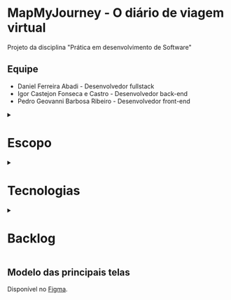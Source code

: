 # MapMyJourney - O diário de viagem virtual
Projeto da disciplina "Prática em desenvolvimento de Software"

## Equipe
- Daniel Ferreira Abadi - Desenvolvedor fullstack
- Igor Castejon Fonseca e Castro - Desenvolvedor back-end
- Pedro Geovanni Barbosa Ribeiro - Desenvolvedor front-end

<details>
  <summary>
    <h1>Escopo</h1>
  </summary>

O MapMyJourney será um sistema de mapeamento que tem como objetivo ajudar os usuários a registrar suas jornadas de viagem pelo mundo, criando um diário de viagem virtual. Ele será uma ótima opção para aqueles que gostam de viajar e querem manter um registro de seus lugares favoritos de uma forma não convencional. Com o sistema, os usuários poderão adicionar marcadores em um mapa-múndi para indicar os lugares que já visitaram ou desejam visitar. Cada marcador poderá ser personalizado com um título, descrição, fotos e datas, permitindo que os usuários compartilhem suas experiências de viagem com amigos e familiares.

</details>

<details>
  <summary>
    <h1>Tecnologias</h1>
  </summary>
Para o desenvolvimento do front-end serão utilizadas as tecnologias HTML, CSS e Javascript com as bibliotecas React e Leaflet.js. Para o desenvolvimento do back-end será utilizado Node.js com Typescript. Como banco de dados, no desenvolvimento será utilizado um banco de dados relacional SQL (a princípio SQLite).
</details>

<details>
  <summary>
    <h1>Backlog</h1>
  </summary>
 <h2>Do produto</h2>
 
1. Como usuário do sistema MapMyJourney, gostaria de ter a capacidade de adicionar marcadores em qualquer lugar do mapa-múndi para marcar meus lugares visitados ou que pretendo visitar, de modo que eu possa acessá-los facilmente e lembrar minhas experiências ou me planejar.
2. Como usuário do sistema MapMyJourney, gostaria de salvar e armazenar meus marcadores em uma conta pessoal, de modo que eu possa acessá-los de qualquer dispositivo e não perca minhas informações caso eu troque de dispositivo.
3. Como usuário do sistema MapMyJourney, gostaria de ter a capacidade de personalizar cada marcador com informações detalhadas, incluindo título, descrição, fotos e datas, para que eu possa visualizar e lembrar dos detalhes e contexto de cada marcador no mapa.
4. Como usuário do sistema MapMyJourney, gostaria de ter a capacidade de visualizar todos os meus marcadores em uma única lista, ordenados por data e podendo localizá-los no mapa, para que eu possa ter uma visão geral de todos os marcadores e gerenciá-los de uma forma centralizada.
5. Como usuário do sistema MapMyJourney, gostaria de poder editar meu perfil, conseguindo modificar meus dados cadastrais, além de poder adicionar uma biografia ao meu perfil para que outras pessoas possam me conhecer melhor.
6. Como usuário do sistema MapMyJourney, gostaria de poder adicionar outros perfis como amigos, para que possa ver seus marcadores e compartilhar experiências de viagem, por meio de um sistema de conversa.
7. Como usuário do sistema MapMyJourney, gostaria de poder criar grupos ou comunidades dentro do sistema, para que possa compartilhar informações e dicas de viagem com pessoas que tenham interesses em comum.
8. Como usuário do sistema MapMyJourney, gostaria de ter acesso a conteúdos relacionados a viagens, como blogs, guias de viagem, vídeos e fotos, para que possa me inspirar e planejar melhor minhas viagens.

9. Como usuário do sistema MapMyJourney, gostaria de poder compartilhar meus marcadores em outras plataformas de mídia social, como Instagram ou Facebook, para que possa compartilhar minhas experiências com meus amigos e seguidores.
10. Como usuário do sistema MapMyJourney, gostaria de receber recomendações sobre locais próximos que planejo visitar.
11. Como usuário do sistema MapMyJourney, gostaria de receber sugestões de possíveis lugares a se visitar com base no meu perfil.
12. Como usuário do sistema MapMyJourney, gostaria de salvar o estado do meu mapa em um PDF, podendo escolher a escala para que possa imprimir ou compartilhar em outros canais.
13. Como usuário do sistema MapMyJourney, gostaria de poder pesquisar por locais no mapa, para que possa encontrar rapidamente lugares de interesse ou descobrir novos destinos.
14. Como usuário do sistema MapMyJourney, gostaria de ter a opção de ocultar alguns dos meus marcadores ou torná-los privados, para que possa controlar quais informações compartilho com outras pessoas.
15. Como usuário do sistema MapMyJourney, gostaria de poder configurar a densidade dos marcadores no mapa, para que possa ajustar a quantidade de informações exibidas de acordo com minhas preferências.
16. Como usuário do sistema MapMyJourney, gostaria de poder escolher diferentes estilos de mapa, como mapa de estradas, mapa de satélite ou mapa de terreno, para que possa ver o mapa de diferentes perspectivas.
17. Como usuário do sistema MapMyJourney, gostaria de poder adicionar vídeos em um marcador, para que possa registrar minha experiência de maneira mais abrangente.

<h2>Da sprint 2</h2>

Tarefas técnicas:

- Configurar o banco de dados para o sistema [Igor]
- Configurar o projeto back-end com Typescript, configurando o ambiente de desenvolvimento, instalando dependências, configurando um linter para garantir a consistência do código, configurando um formatador para manter um estilo consistente no código e configurando o framework de testes [Igor]
- Configurar o projeto front-end com React, configurando o ambiente de desenvolvimento e instalando as dependências necessárias [Daniel e Pedro]
- Definir as entidades do sistema, identificando as principais entidades e seus atributos, e como elas se relacionam entre si [Daniel, Igor e Pedro]
- Definir o esquema do banco de dados do sistema, mapeando as entidades definidas anteriormente em tabelas quando apropriado [Daniel, Igor e Pedro]
- Configurar o pipeline de CI/CD com Github Actions [Igor]

História 1: Como usuário do sistema MapMyJourney, gostaria de ter a capacidade de adicionar marcadores em qualquer lugar do mapa-múndi para marcar meus lugares visitados ou que pretendo visitar, de modo que eu possa acessá-los facilmente e lembrar minhas experiências ou me planejar.
	
  -	Criar a lógica de adição de marcador para usuário específico no back-end, armazenando informações do marcador no banco de dados associado ao usuário [Daniel]
  -	Implementar a funcionalidade de "colocar marcador" na interface do usuário, permitindo que os usuários coloquem um marcador em uma nova localização no mapa [Daniel]
  -	Implementar a lógica de obtenção dos marcadores do usuário no back-end [Daniel]
  -	Criar interface de adição de marcador no mapa [Daniel]
  -	Criar interface de visualização do mapa-múndi com os marcadores do usuário [Daniel]
  
 História 2: Como usuário do sistema MapMyJourney, gostaria de salvar e armazenar meus marcadores em uma conta pessoal, de modo que eu possa acessá-los de qualquer dispositivo e não perca minhas informações caso eu troque de dispositivo.
 
 -	Implementar a lógica de cadastro do usuário no back-end e armazenamento do usuário no banco de dados [Igor]
 -	Criar lógica de validação do login do usuário e criação de sessão do usuário no back-end [Igor]
 -	Criar lógica de logout e encerramento de sessão do usuário no back-end [Igor]
 -	Criar lógica de autorização por sessão de usuário no back-end [Igor]
 -	Criar interface do usuário para a tela de login com e-mail e senha [Pedro]
 -	Criar interface do usuário para a tela de cadastro, incluindo campos para nome, endereço de e-mail e senha [Pedro]
 -	Implementar lógica de login e logout no front-end [Daniel e Pedro]

História 3: Como usuário do sistema MapMyJourney, gostaria de ter a capacidade de personalizar cada marcador com informações detalhadas, incluindo título, descrição, fotos e datas, para que eu possa visualizar e lembrar dos detalhes e contexto de cada marcador no mapa.

 -	Criar lógica da edição de um marcador de um usuário específico no back-end [Daniel]
 -	Criar lógica de upload de fotos no back-end [Igor]
 -	Criar lógica de upload de fotos no front-end [Daniel e Pedro]
 -	Criar interface para a visualização dos detalhes de um determinado marcador [Daniel]
 
 História 4: Como usuário do sistema MapMyJourney, gostaria de ter a capacidade de visualizar todos os meus marcadores em uma única lista, ordenados por data e podendo localizá-los no mapa, para que eu possa ter uma visão geral de todos os marcadores e gerenciá-los de uma forma centralizada.
 
 -	Criar a opção de lista de marcadores que possa ser acessada através da interface do usuário [Pedro]
 -	Criar a interface de usuário da lista de marcadores [Pedro]
 -	Implementar a capacidade de filtrar marcadores por diferentes critérios, como data ou tipo, para ajudar o usuário a encontrar facilmente um marcador específico [Pedro]
 -	Criar a lógica de obtenção dos marcadores do usuário, de forma adequada à listagem, no back-end [Daniel]
 -	Integrar a lista de marcadores com o mapa-múndi, permitindo que o usuário visualize cada marcador no mapa [Daniel]
 
 História 5: Como usuário do sistema MapMyJourney, eu gostaria de poder editar meu perfil, conseguindo modificar meus dados cadastrais, além de poder adicionar uma biografia ao meu perfil para que outras pessoas possam me conhecer melhor.
 
 -	Criar a lógica de atualização de dados do usuário no back-end, permitindo que o usuário modifique suas informações pessoais [Igor]
 -	Implementar a lógica de validação dos dados atualizados no back-end e front-end [Pedro e Igor]
 -	Criar a interface de visualização de perfil do usuário [Pedro]
 -	Criar a interface de edição de perfil, permitindo que o usuário atualize suas informações pessoais e adicione uma biografia ao seu perfil [Pedro]

</details>

## Modelo das principais telas

Disponível no [Figma](https://www.figma.com/proto/bbIqawSkLUC54X5gcEUYGv/MapMyJourney).


